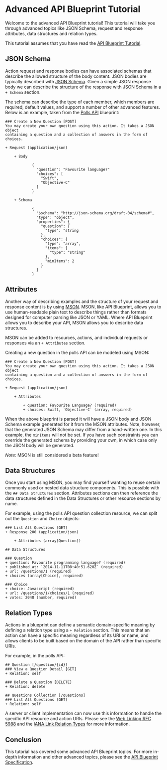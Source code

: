# Advanced API Blueprint Tutorial

Welcome to the advanced API Blueprint tutorial! This tutorial will take you
through advanced topics like JSON Schema, request and response attributes, data
structures and relation types.

This tutorial assumes that you have read the [API Blueprint Tutorial](https://github.com/apiaryio/api-blueprint/blob/master/Tutorial.md).

## JSON Schema

Action request and response bodies can have associated schemas that describe
the allowed structure of the body content. JSON bodies are typically described
with [JSON Schema](http://json-schema.org/). Given a simple JSON response body
we can describe the structure of the response with JSON Schema in a `+ Schema`
section.

The schema can describe the type of each member, which members are required,
default values, and support a number of other advanced features. Below is an
example, taken from the 
[Polls API](https://raw.github.com/apiaryio/api-blueprint/master/examples/Polls%20API.md)
blueprint:

```apib
### Create a New Question [POST]
You may create your own question using this action. It takes a JSON object
containing a question and a collection of answers in the form of choices.

+ Request (application/json)

    + Body

            {
              "question": "Favourite language?"
              "choices": [
                "Swift",
                "Objective-C"
              ]
            }

    + Schema

            {
              "$schema": "http://json-schema.org/draft-04/schema#",
              "type": "object",
              "properties": {
                "question": {
                  "type": "string
                },
                "choices": {
                  "type": "array",
                  "items": {
                    "type": "string"
                  },
                  "minItems": 2
                }
              }
            }
```

## Attributes

Another way of describing examples and the structure of your request and
response content is by using [MSON](https://github.com/apiaryio/mson#readme).
MSON, like API Blueprint, allows you to use human-readable plain text to
describe things rather than formats designed for computer parsing like JSON or
YAML. Where API Blueprint allows you to describe your API, MSON allows you to
describe data structures.

MSON can be added to resources, actions, and individual requests or responses
via an `+ Attributes` section.

Creating a new question in the polls API can be modeled using MSON:

```apib
### Create a New Question [POST]
You may create your own question using this action. It takes a JSON object
containing a question and a collection of answers in the form of choices.

+ Request (application/json)

    + Attributes

        + question: Favourite Language? (required)
        + choices: Swift, `Objective-C` (array, required)

```

When the above blueprint is parsed it will have a JSON body and JSON Schema
example generated for it from the MSON attributes. Note, however, that the
generated JSON Schema may differ from a hand-written one. In this example, the
`minItems` will not be set. If you have such constraints you can override the
generated schema by providing your own, in which case only the JSON body will
be generated.

*Note*: MSON is still considered a beta feature!

## Data Structures

Once you start using MSON, you may find yourself wanting to reuse certain
commonly used or nested data structure components. This is possible with the
`## Data Structures` section. Attributes sections can then reference the data
structures defined in the Data Structures or other resource sections by name.

For example, using the polls API question collection resource, we can split out
the `Question` and `Choice` objects:

```apib
### List All Questions [GET]
+ Response 200 (application/json)

    + Attributes (array[Question])

## Data Structures

### Question
+ question: Favourite programming language? (required)
+ published_at: `2014-11-11T08:40:51.620Z` (required)
+ url: /questions/1 (required)
+ choices (array[Choice], required)

### Choice
+ choice: Javascript (required)
+ url: /questions/1/choices/1 (required)
+ votes: 2048 (number, required)

```

## Relation Types

Actions in a blueprint can define a semantic domain-specific meaning by
defining a relation type using a `+ Relation` section. This means that an
action can have a specific meaning regardless of its URI or name, and allows
clients to be built based on the domain of the API rather than specific URIs.

For example, in the polls API:

```apib
## Question [/question/{id}]
### View a Question Detail [GET]
+ Relation: self

### Delete a Question [DELETE]
+ Relation: delete

## Questions Collection [/questions]
### List All Questions [GET]
+ Relation: self
```

A server or client implementation can now use this information to handle the
specific API resource and action URIs. Please see the 
[Web Linking RFC 5988](https://tools.ietf.org/html/rfc5988) and the 
[IANA Link Relation Types](http://www.iana.org/assignments/link-relations/link-relations.xhtml) for
more information.

## Conclusion

This tutorial has covered some advanced API Blueprint topics.
For more in-depth information and other advanced topics,
please see the [API Blueprint Specification](https://github.com/apiaryio/api-blueprint/blob/master/API%20Blueprint%20Specification.md).
